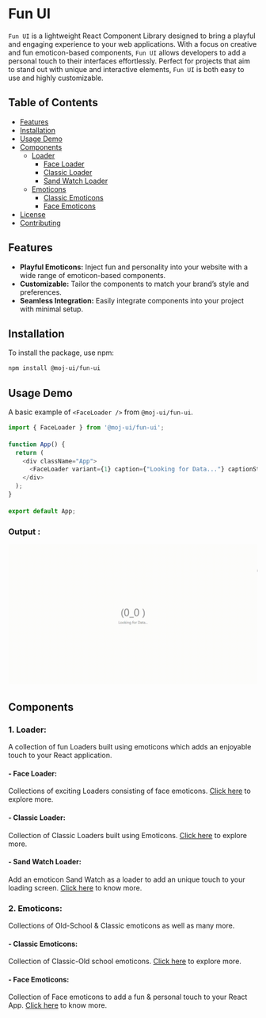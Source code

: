 # Fun UI

`Fun UI` is a lightweight React Component Library designed to bring a playful and engaging experience to your web applications. With a focus on creative and fun emoticon-based components, `Fun UI` allows developers to add a personal touch to their interfaces effortlessly. Perfect for projects that aim to stand out with unique and interactive elements, `Fun UI` is both easy to use and highly customizable.

## Table of Contents

- [Features](#features)
- [Installation](#installation)
- [Usage Demo](#usage-demo)
- [Components](#components)
  - [Loader](#1-loader)
    - [Face Loader](#-face-loader)
    - [Classic Loader](#-classic-loader)
    - [Sand Watch Loader](#sand-watch-loader)
  - [Emoticons](#2-emoticons)
    - [Classic Emoticons](#classic-emoticons)
    - [Face Emoticons](#face-emoticons)
- [License](#license)
- [Contributing](#contributing)


## Features
- **Playful Emoticons:** Inject fun and personality into your website with a wide range of emoticon-based components.
- **Customizable:** Tailor the components to match your brand’s style and preferences.
- **Seamless Integration:** Easily integrate components into your project with minimal setup.


## Installation
To install the package, use npm:
```bash
npm install @moj-ui/fun-ui
```

## Usage Demo

A basic example of `<FaceLoader />` from `@moj-ui/fun-ui`.

```javascript
import { FaceLoader } from '@moj-ui/fun-ui';

function App() {
  return (
    <div className="App">
      <FaceLoader variant={1} caption={"Looking for Data..."} captionStyle={{fontSize:"0.35em"}} time={1000}/>
    </div>
  );
}

export default App;
```

### Output :
![Face Loader example](assets/gifs/loaders/FaceLoader/FaceLoader1.gif)

## Components

### 1. Loader:
A collection of fun Loaders built using emoticons which adds an enjoyable touch to your React application.
#### - Face Loader:
Collections of exciting Loaders consisting of face emoticons. [Click here](src/components/Loader/FaceLoader) to explore more.
#### - Classic Loader:
Collection of Classic Loaders built using Emoticons. [Click here](src/components/Loader/CLassicLoader) to explore more.
#### - Sand Watch Loader:
Add an emoticon Sand Watch as a loader to add an unique touch to your loading screen. [Click here](src/components/Loader/GlassWatchLoader) to know more.

### 2. Emoticons:
Collections of Old-School & Classic emoticons as well as many more.
#### - Classic Emoticons:
Collection of Classic-Old school emoticons. [Click here](src/components/Emoticons/ClassicEmoticon) to explore more.
#### - Face Emoticons:
Collection of Face emoticons to add a fun & personal touch to your React App. [Click here](src/components/Emoticons/FaceEmoticon) to know more.
